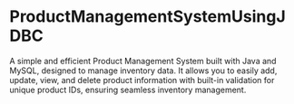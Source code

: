 # ProductManagementSystemUsingJDBC
A simple and efficient Product Management System built with Java and MySQL, designed to manage inventory data. It allows you to easily add, update, view, and delete product information with built-in validation for unique product IDs, ensuring seamless inventory management.
